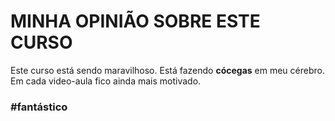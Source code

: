 # MINHA OPINIÃO SOBRE ESTE CURSO

Este curso está sendo maravilhoso.  Está fazendo **cócegas** em meu cérebro.  Em cada video-aula fico ainda mais motivado.



### #fantástico

